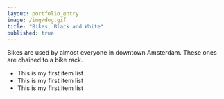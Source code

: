```yaml
---
layout: portfolio_entry
image: /img/dog.gif
title: "Bikes, Black and White"
published: true
---
```


Bikes are used by almost everyone in downtown Amsterdam. These ones are chained to a bike rack.

- This is my first item list
- This is my first item list
- This is my first item list

